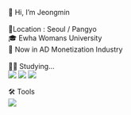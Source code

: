 👋 Hi, I’m Jeongmin
<br /> <br />
📍Location : Seoul / Pangyo
<br />
🎓 Ewha Womans University
<br />
📂 Now in AD Monetization Industry
<br /> <br />
🧑‍💻 Studying... <br /> 
<img src="https://img.shields.io/badge/Python-FFCA28?style=flat-square&logo=Python&logoColor=white"/>
<img src="https://img.shields.io/badge/MySQL-5EA0EB?style=flat-square&logo=MySQL&logoColor=white"/>
<img src="https://img.shields.io/badge/html-FF5E00?style=flat-square&logo=html&logoColor=white"/>


🛠 Tools <br />
<img src="https://img.shields.io/badge/datastudio-2765AC?style=flat-square&logo=Google&logoColor=white"/>


<!---
zeomzzz/zeomzzz is a ✨ special ✨ repository because its `README.md` (this file) appears on your GitHub profile.
You can click the Preview link to take a look at your changes.
--->

